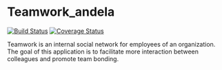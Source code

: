 # Teamwork_andela

[![Build Status](https://travis-ci.com/phantware/Teamwork_andela.svg?branch=develop)](https://travis-ci.com/phantware/Teamwork_andela)
[![Coverage Status](https://coveralls.io/repos/github/phantware/Teamwork_andela/badge.svg?branch=develop)](https://coveralls.io/github/phantware/Teamwork_andela?branch=develop)

Teamwork is an internal social network for employees of an organization. The goal of this application is to facilitate more interaction between colleagues and promote team bonding.
